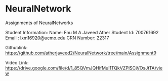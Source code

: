 # NeuralNetwork
 Assignments of NeuralNetworks

 Student Information: 
 Name: Fnu M A Javeed Ather
 Student Id: 700761692
 Email : lxm16920@ucmo.edu
 CRN Number: 22317

 Githublink: https://github.com/atherjaveed2/NeuralNetwork/tree/main/Assignment9


 Video Link: https://drive.google.com/file/d/1_85QVmJQHifMul1TQkVZPlSCjVOsJtTA/view

